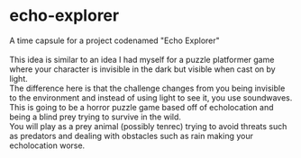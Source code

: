 # echo-explorer
A time capsule for a project codenamed "Echo Explorer"<br />
<br />
This idea is similar to an idea I had myself for a puzzle platformer game where your character is invisible in the dark but visible when cast on by light.<br />
The difference here is that the challenge changes from you being invisible to the environment and instead of using light to see it, you use soundwaves.<br />
This is going to be a horror puzzle game based off of echolocation and being a blind prey trying to survive in the wild.<br />
You will play as a prey animal (possibly tenrec) trying to avoid threats such as predators and dealing with obstacles such as rain making your echolocation worse.
